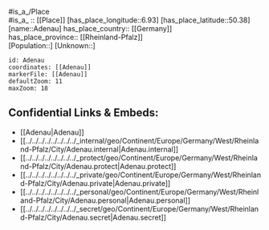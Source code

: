 ﻿---
location: [50.38,6.93] 
mapzoom: [7,12] 
mapmarker: city 
type: City
tags:
- geo/City


SpocWebEntityId: 28671
isDeleted: false
confidential: public

---
#is_a_/Place  
#is_a_ :: [[Place]] 
[has_place_longitude::6.93] 
[has_place_latitude::50.38] 
[name::Adenau] 
has_place_country:: [[Germany]]  
has_place_province:: [[Rheinland-Pfalz]]  
[Population::] 
[Unknown::] 


```leaflet
id: Adenau
coordinates: [[Adenau]] 
markerFile: [[Adenau]] 
defaultZoom: 11 
maxZoom: 18
```


## Confidential Links & Embeds: 
- [[Adenau|Adenau]]  
- [[../../../../../../../../_internal/geo/Continent/Europe/Germany/West/Rheinland-Pfalz/City/Adenau.internal|Adenau.internal]] 
- [[../../../../../../../../_protect/geo/Continent/Europe/Germany/West/Rheinland-Pfalz/City/Adenau.protect|Adenau.protect]] 
- [[../../../../../../../../_private/geo/Continent/Europe/Germany/West/Rheinland-Pfalz/City/Adenau.private|Adenau.private]] 
- [[../../../../../../../../_personal/geo/Continent/Europe/Germany/West/Rheinland-Pfalz/City/Adenau.personal|Adenau.personal]] 
- [[../../../../../../../../_secret/geo/Continent/Europe/Germany/West/Rheinland-Pfalz/City/Adenau.secret|Adenau.secret]] 
